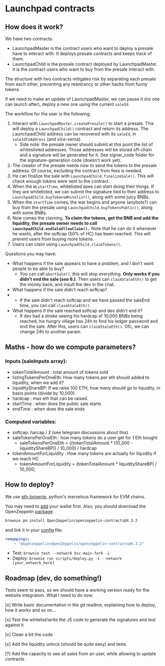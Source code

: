 # Launchpad contracts

## How does it work?

We have two contracts:

- LaunchpadMaster is the contract users who want to deploy a presale have to interact with. It deploys presale contracts and keeps track of them.
- LaunchpadChild is the presale contract deployed by LaunchpadMaster. It is the contract users who want to buy from the presale interact with.

The structure with two contracts mitigates risk by separating each presale from each other, preventing any reantrancy or other hacks from funny tokens.

If we need to make an update of LaunchpadMaster, we can pause it (no one can launch after), deploy a new one using the current `saleId`.

The workflow for the user is the following:

1. Interact with `LaunchpadMaster.createPresale()` to start a presale. This will deploy a `LaunchpadChild()` contract and return its address. The LaunchpadChild address can be recovered with its `saleId`, in `saleIdToAddress` (and vice-versa).
    - Side note: the presale owner should submit at this point the list of whiteslisted addresses. Those addresses will be stored off-chain and a signature will be generated for it. See signer_code folder for the signature-generation code (doesn't work yet).
2. The creator of the presale needs now to send the tokens to the presale address. Of course, excluding the contract from fees is needed.
3. He can finalize the sale with `LaunchpadChild.finalizeSale()`. This will check enough tokens were sent to the contract.
4. When the `WLstartTime`, whitelisted apes can start doing their things. If they are whitelisted, we can submit the signature tied to their address to `LaunchpadChild.buyTokensWhitelist()`, along with some juicy BNBs.
5. When the `startTime` comes, the war begins and anyone (anybots?) can buy from the presale using `LaunchpadChild.buyTokensPublic()`, along with some BNBs.
6. Now comes the claiming. **To claim the tokens, get the BNB and add the liquidity, the presale owner needs to call `LaunchpadChild.endSaleAllowClaim()`.**. Note that he can do it whenever he wants, after the softcap (50% of HC) has been reached. This will prevent users from buying more tokens.
7. Users can claim using `LaunchpadChild.claimTokens()`.

Questions you may have:
- What happens if the sale appears to have a problem, and I don't want people to be able to buy?
    - You can call `abortSale()`, this will stop everything. **Only works if you didn't end the sale (see 6.)**. Then users can `claimStaleEth()` to get the money back, and insult the dev in the chat.
- What happens if the sale didn't reach softcap?
- - If the sale didn't reach softcap and we have passed the saleEnd time, you can call `claimStaleEth()`.
- What happens if the sale reached softcap and dev didn't end it?
    - If dev had a stroke seeing his hardcap of 10,000 BNBs being reached, his hungry village has 24h to find his ledger password and end the sale. After this, users can `claimStaleEth()`. Ofc, we can change 24h to another param.

## Maths - how do we compute parameters?
### Inputs (saleInputs array):
- tokenTotalAmount : total amount of tokens sold
- listingTokensPerOneEth: How many tokens per eth should added to liquidity, when we add it?
- liquidityShareBP: If we raise 100 ETH, how many should go to liquidity, in basis points (divide by 10,000).
- hardcap : max eth that can be raised.
- startTime : when does the public sale starts
- endTime : when does the sale ends

### Computed variables:
- softcap: harcap / 2 (see telegram discussions about this)
- saleTokensPerOneEth : how many tokens do a user get for 1 Eth bought
    - saleTokensPerOneEth = ((tokenTotalAmount * (10_000 - liquidityShareBP)) / 10_000) / hardcap
- tokenAmountForLiquidity : How many tokens are actually for liquidity if we reach HC
    - tokenAmountForLiquidity = (tokenTotalAmount * liquidityShareBP) / 10_000;

## How to deploy?
We use [eth-brownie](https://eth-brownie.readthedocs.io/en/stable/install.html), python's marvelous framework for EVM chains.

You may need to [add](https://eth-brownie.readthedocs.io/en/stable/account-management.html?highlight=accounts%20new#importing-from-a-private-key) your wallet first. Also, you should download the OpenZeppelin [package](https://eth-brownie.readthedocs.io/en/stable/package-manager.html#examples):
```bash
brownie pm install OpenZeppelin/openzeppelin-contracts@4.3.2
```
and link it in your [config](https://eth-brownie.readthedocs.io/en/stable/config.html) file:
```yaml
remappings:
    - "@openzeppelin=OpenZeppelin/openzeppelin-contracts@4.3.2"
````

- Test: `brownie test --network bsc-main-fork -i`
- Deploy: `brownie run scripts/deploy.py -i --network [your_network_here]`


## Roadmap (dev, do something!)

Tests seem to pass, so we should have a working version ready for the website integration.
What I need to do now:

[x] Write basic documentation in the git readme, explaining how to deploy, how it works and so on...

[x] Test the whitelist/write the JS code to generate the signatures and test against it

[x] Clean a bit the code

[x] Add the liquidity unlock (should be quite easy) and tests

[?] Add the capacity to see all sales from an user, while allowing to update contracts